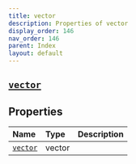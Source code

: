 ```yaml
---
title: vector
description: Properties of vector
display_order: 146
nav_order: 146
parent: Index
layout: default
---
```


##  [`vector`](./vector.html) 
## Properties
| Name | Type | Description |
|:-----|:-----|:------------|
| [`vector`](./vector.html) | vector |  |


